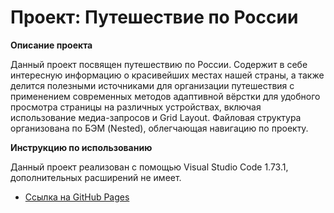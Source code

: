 # __Проект: Путешествие по России__

**Описание проекта**

Данный проект посвящен путешествию по России. Содержит в себе интересную информацию о красивейших местах нашей страны, а также делится полезными источниками для организации путешествия с применением современных методов адаптивной вёрстки для удобного просмотра страницы на различных устройствах, включая использование медиа-запросов и Grid Layout. Файловая структура организована по БЭМ (Nested), облегчающая навигацию по проекту.

**Инструкцию по использованию**

Данный проект реализован с помощью Visual Studio Code 1.73.1, дополнительных расширений не имеет.

* [Ссылка на GitHub Pages]()


